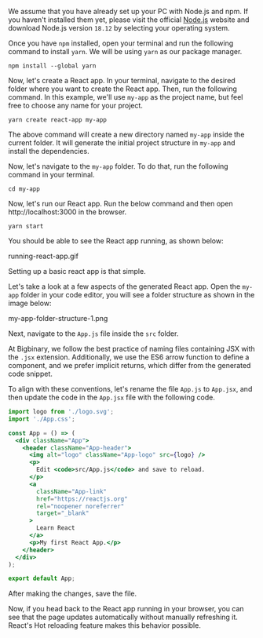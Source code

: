 We assume that you have already set up your PC with Node.js and npm. If you haven't installed them yet, please visit the official [Node.js](https://nodejs.org/en/download) website and download Node.js version `18.12` by selecting your operating system.

Once you have `npm` installed, open your terminal and run the following command to install `yarn`. We will be using `yarn` as our package manager.

```
npm install --global yarn
```

Now, let's create a React app. In your terminal, navigate to the desired folder where you want to create the React app. Then, run the following command. In this example, we'll use `my-app` as the project name, but feel free to choose any name for your project.

```
yarn create react-app my-app
```

The above command will create a new directory named `my-app` inside the current folder. It will generate the initial project structure in `my-app` and install the dependencies.

Now, let's navigate to the `my-app` folder. To do that, run the following command in your terminal.

```
cd my-app
```

Now, let's run our React app. Run the below command and then open http://localhost:3000 in the browser.

```
yarn start
```

You should be able to see the React app running, as shown below:

<image>running-react-app.gif</image>

Setting up a basic react app is that simple.

Let's take a look at a few aspects of the generated React app. Open the `my-app` folder in your code editor, you will see a folder structure as shown in the image below:

<image>my-app-folder-structure-1.png</image>

Next, navigate to the `App.js` file inside the `src` folder.

At Bigbinary, we follow the best practice of naming files containing JSX with the `.jsx` extension.  Additionally, we use the ES6 arrow function to define a component, and we prefer implicit returns, which differ from the generated code snippet.

To align with these conventions, let's rename the file `App.js` to `App.jsx`, and then update the code in the `App.jsx` file with the following code.

```jsx {4-4, 19-19, 22-22}
import logo from './logo.svg';
import './App.css';

const App = () => (
  <div className="App">
    <header className="App-header">
      <img alt="logo" className="App-logo" src={logo} />
      <p>
        Edit <code>src/App.js</code> and save to reload.
      </p>
      <a
        className="App-link"
        href="https://reactjs.org"
        rel="noopener noreferrer"
        target="_blank"
      >
        Learn React
      </a>
      <p>My first React App.</p>
    </header>
  </div>
);

export default App;
```

After making the changes, save the file.

Now, if you head back to the React app running in your browser, you can see that the page updates automatically without manually refreshing it. React's Hot reloading feature makes this behavior possible.
